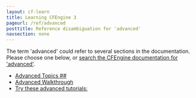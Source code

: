 ```yaml
---
layout: cf-learn
title: Learning CFEngine 3
pageurl: /ref/advanced
posttitle: Reference disambiguation for 'advanced'
navsection: none
---
```


The term 'advanced' could refer to several sections in the documentation. Please choose one below, or
[search the CFEngine documentation for 'advanced'](http://docs.cfengine.com/latest/search.html?q=advanced).

- [Advanced Topics \#\#](http://docs.cfengine.com/latest/enterprise-cfengine-guide-design-center-configure-sketches-enterprise.html#advanced-topics-##)
- [Advanced Walkthrough](http://docs.cfengine.com/latest/guide-design-center-configure-sketches-community-design-center-advanced.html#advanced-walkthrough)
- [Try these advanced tutorials:](http://docs.cfengine.com/latest/guide-installation-and-configuration-general-installation-installation-community.html#try-these-advanced-tutorials)
